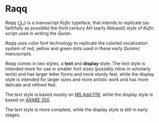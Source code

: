 Raqq
====

*Raqq* (رَقّ) is a manuscript *Kufic* typeface, that intends to replicate (as
faithfully as possible) the third century AH (early Abbasid) style of *Kufic*
script used in writing the *Quran*.

*Raqq* uses color font technology to replicate the colored vocalization system
of red, yellow and green dots used in these early *Quranic* manuscripts.

*Raqq* comes in two styles, a **text** and **display** style. The text style is
intended more for use in smaller font sizes (possibly inline in scholarly
texts) and has larger letter forms and more sturdy feel, while the display
style is intended for larger sizes and more artistic work and has more delicate
and refined feel.

The text style is based mostly on [MS Add.1116][1], while the display style is
based on [ARABE 350][2].

The text style is more complete, while the display style is still in early
stages.

[1]: https://cudl.lib.cam.ac.uk/view/MS-ADD-01116
[2]: https://gallica.bnf.fr/ark:/12148/btv1b8415221r

